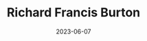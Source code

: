 ---
title: "Richard Francis Burton"
cc-type: person
born-on: 1821-03-19
date: 2023-06-07
died-on: 1890-10-20
hashtag: richard-francis-burton
tags:
  - British
  - writer
  - explorer
  - soldier
  - human being
  - dead at the moment
---